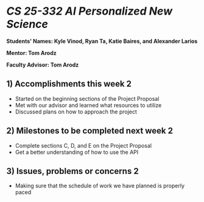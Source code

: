 # *CS 25-332 AI Personalized New Science*

**Students' Names: Kyle Vinod, Ryan Ta, Katie Baires, and Alexander Larios**

**Mentor: Tom Arodz**

**Faculty Advisor: Tom Arodz**

## 1) Accomplishments this week 2
   - Started on the beginning sections of the Project Proposal
   - Met with our advisor and learned what resources to utilize
   - Discussed plans on how to approach the project

## 2) Milestones to be completed next week 2
   -  Complete sections C, D, and E on the Project Proposal
   -  Get a better understanding of how to use the API

## 3) Issues, problems or concerns 2
   - Making sure that the schedule of work we have planned is properly paced
